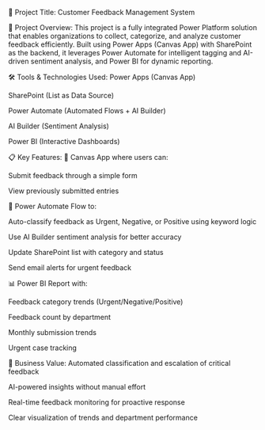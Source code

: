 📌 Project Title:
Customer Feedback Management System

🧩 Project Overview:
This project is a fully integrated Power Platform solution that enables organizations to collect, categorize, and analyze customer feedback efficiently. Built using Power Apps (Canvas App) with SharePoint as the backend, it leverages Power Automate for intelligent tagging and AI-driven sentiment analysis, and Power BI for dynamic reporting.

🛠️ Tools & Technologies Used:
Power Apps (Canvas App)

SharePoint (List as Data Source)

Power Automate (Automated Flows + AI Builder)

AI Builder (Sentiment Analysis)

Power BI (Interactive Dashboards)

📋 Key Features:
📲 Canvas App where users can:

Submit feedback through a simple form

View previously submitted entries

🧠 Power Automate Flow to:

Auto-classify feedback as Urgent, Negative, or Positive using keyword logic

Use AI Builder sentiment analysis for better accuracy

Update SharePoint list with category and status

Send email alerts for urgent feedback

📊 Power BI Report with:

Feedback category trends (Urgent/Negative/Positive)

Feedback count by department

Monthly submission trends

Urgent case tracking

🎯 Business Value:
Automated classification and escalation of critical feedback

AI-powered insights without manual effort

Real-time feedback monitoring for proactive response

Clear visualization of trends and department performance

